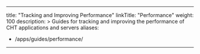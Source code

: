 ---
title: "Tracking and Improving Performance"
linkTitle: "Performance"
weight: 100
description: >
  Guides for tracking and improving the performance of CHT applications and servers
aliases:
   - /apps/guides/performance/
----